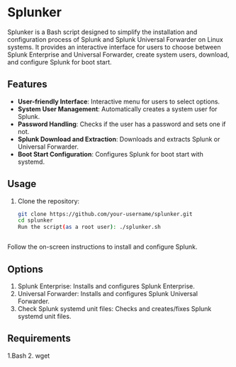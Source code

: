 
# Splunker

Splunker is a Bash script designed to simplify the installation and configuration process of Splunk and Splunk Universal Forwarder on Linux systems. It provides an interactive interface for users to choose between Splunk Enterprise and Universal Forwarder, create system users, download, and configure Splunk for boot start.

## Features

- **User-friendly Interface**: Interactive menu for users to select options.
- **System User Management**: Automatically creates a system user for Splunk.
- **Password Handling**: Checks if the user has a password and sets one if not.
- **Splunk Download and Extraction**: Downloads and extracts Splunk or Universal Forwarder.
- **Boot Start Configuration**: Configures Splunk for boot start with systemd.

## Usage

1. Clone the repository:

   ```bash
   git clone https://github.com/your-username/splunker.git
   cd splunker 
   Run the script(as a root user): ./splunker.sh



Follow the on-screen instructions to install and configure Splunk.

## Options
1. Splunk Enterprise: Installs and configures Splunk Enterprise.
2. Universal Forwarder: Installs and configures Splunk Universal Forwarder.
3. Check Splunk systemd unit files: Checks and creates/fixes Splunk systemd unit files.

## Requirements
1.Bash
2. wget
